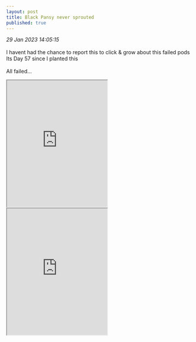 ```yaml
---
layout: post
title: Black Pansy never sprouted
published: true
---
```

_29 Jan 2023 14:05:15_
<br>
<br>
I havent had the chance to report this to click & grow about this failed pods
<br>
Its Day 57 since I planted this
<br>
<br>
All failed...
<br>
<!--more-->
<iframe src="https://drive.google.com/file/d/116TKd7hWkDvUWP6Nj58zP52VTRpPrv8T/preview" width="270" height="340" allow="autoplay"></iframe>
<iframe src="https://drive.google.com/file/d/1lNSaGsu46ortGIlHW1cu0JZof9xkrMou/preview" width="270" height="340" allow="autoplay"></iframe>

